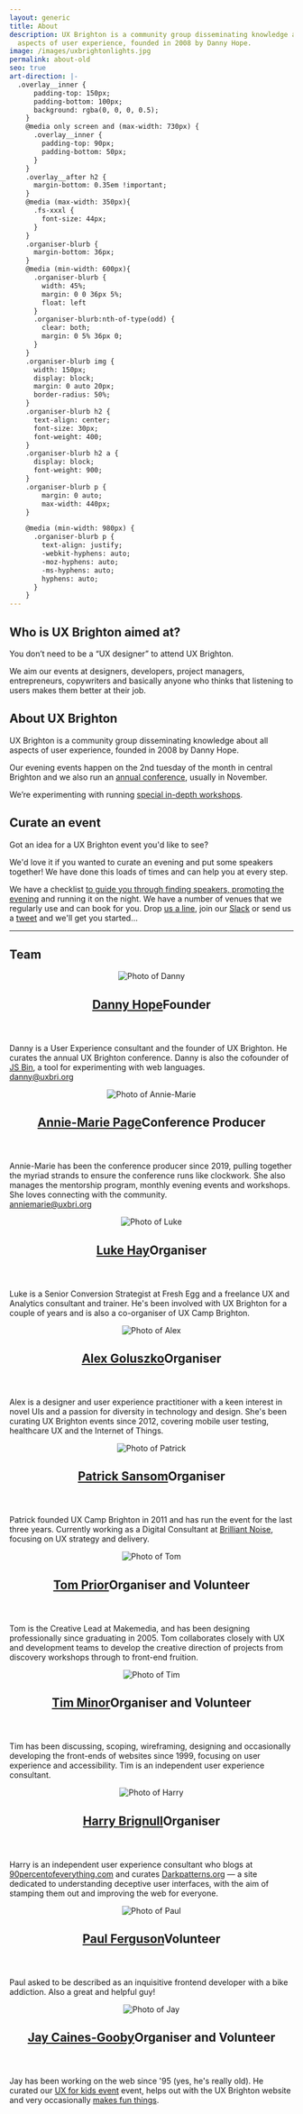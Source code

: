 ```yaml
---
layout: generic
title: About
description: UX Brighton is a community group disseminating knowledge about all
  aspects of user experience, founded in 2008 by Danny Hope.
image: /images/uxbrightonlights.jpg
permalink: about-old
seo: true
art-direction: |-
  .overlay__inner {
      padding-top: 150px;
      padding-bottom: 100px;
      background: rgba(0, 0, 0, 0.5);
    }
    @media only screen and (max-width: 730px) {
      .overlay__inner {
        padding-top: 90px;
        padding-bottom: 50px;
      }
    }
    .overlay__after h2 {
      margin-bottom: 0.35em !important;
    }
    @media (max-width: 350px){
      .fs-xxxl {
        font-size: 44px;
      }
    }
    .organiser-blurb {
      margin-bottom: 36px;
    }
    @media (min-width: 600px){
      .organiser-blurb {
        width: 45%;
        margin: 0 0 36px 5%;
        float: left
      }
      .organiser-blurb:nth-of-type(odd) {
        clear: both;
        margin: 0 5% 36px 0;
      }
    }
    .organiser-blurb img {
      width: 150px;
      display: block;
      margin: 0 auto 20px;
      border-radius: 50%;
    }
    .organiser-blurb h2 {
      text-align: center;
      font-size: 30px;
      font-weight: 400;
    }
    .organiser-blurb h2 a {
      display: block;
      font-weight: 900;
    }
    .organiser-blurb p {
        margin: 0 auto;
        max-width: 440px;
    }

    @media (min-width: 980px) {
      .organiser-blurb p {
        text-align: justify;
        -webkit-hyphens: auto;
        -moz-hyphens: auto;
        -ms-hyphens: auto;
        hyphens: auto;
      }
    }
---
```

<div class="event-detail">
  <div class="row mt0">
    <div class="u2of3-over-m gutter-right left-over-m">
      <h2 class="h1">Who is UX Brighton aimed at?</h2>
      <p class="standfirst">You don’t need to be a “UX designer” to attend UX Brighton.</p>
      <p>We aim our events at designers, developers, project managers, entrepreneurs, copywriters and basically anyone who thinks that listening to users makes them better at their job.</p>
      <h2 class="h1 mt4">About UX Brighton</h2>
      <p class="standfirst">UX Brighton is a community group disseminating knowledge about all aspects of user experience, founded in 2008 by Danny Hope.</p>
      <p>Our evening events happen on the 2nd tuesday of the month in central Brighton and we also run an <a href="/">annual conference</a>, usually in November.</p>
      <p>We’re experimenting with running <a href="/2018/top-tasks-workshop-with-gerry-mcgovern">special in-depth workshops</a>.</p>
    </div>
    <div class="u1of3-over-m gutter-left left-over-m">
      <h2 id="curate">Curate an event</h2>
      <p class="standfirst">Got an idea for a UX Brighton event you'd like to see?</p>
      <p>We'd love it if you wanted to curate an evening and put some speakers together! We have done this loads of times and can help you at every step.</p>
      <p>We have a checklist <a href="https://docs.google.com/document/d/1YOR97eyhMgL8EZswrOtx5nR6ye0JpZoX_-1GfAjLVlE/">to guide you through finding speakers, promoting the evening</a> and running it on the night. We have a number of venues that we regularly use and can book for you. Drop <a href="mailto:anniemarie@uxbri.org">us a line</a>, join our <a href="https://slack.uxbrighton.org.uk">Slack</a> or send us a <a href="https://twitter.com/uxbri">tweet</a> and we'll get you started…</p>
    </div>
  </div>
  <hr class="mv5 clearfix">
  <h2 class="h1">Team</h2>
  <div class="content-main-about clearfix">
    <article class="organiser-blurb" id="danny">
      <header>
        <img alt="Photo of Danny" src="/images/team/danny.jpg">
        <h2><a href="https://twitter.com/yandle">Danny Hope</a>Founder</h2>
      </header>
      <p>Danny is a User Experience consultant and the founder of UX Brighton. He curates the annual UX Brighton conference. Danny is also the cofounder of <a href="http://jsbin.com">JS Bin</a>, a tool for experimenting with web languages. <br><a href="mailto:danny@uxbri.org">danny@uxbri.org</a></p>
    </article>
    <article class="organiser-blurb" id="amp">
      <header>
        <img alt="Photo of Annie-Marie" src="/images/team/annie-marie.jpg">
        <h2><a href="https://www.linkedin.com/in/a-mpage/">Annie-Marie Page</a>Conference Producer</h2>
      </header>
      <p>Annie-Marie has been the conference producer since 2019, pulling together the myriad strands to ensure the conference runs like clockwork. She also manages the mentorship program, monthly evening events and workshops. She loves connecting with the community. <br><a href="mailto:anniemarie@uxbri.org">anniemarie@uxbri.org</a></p>
    </article>
    <article class="organiser-blurb" id="luke">
      <header>
        <img alt="Photo of Luke" src="/images/team/luke.jpg">
        <h2><a href="https://www.twitter.com/hayluke">Luke Hay</a>Organiser</h2>
      </header>
      <p>Luke is a Senior Conversion Strategist at Fresh Egg and a freelance UX and Analytics consultant and trainer. He's been involved with UX Brighton for a couple of years and is also a co-organiser of UX Camp Brighton.</p>
    </article>
    <article class="organiser-blurb" id="alex">
      <header>
        <img alt="Photo of Alex" src="/images/team/alex.jpg">
        <h2><a href="https://www.twitter.com/alexandtheweb">Alex Goluszko</a>Organiser</h2>
      </header>
      <p>Alex is a designer and user experience practitioner with a keen interest in novel UIs and a passion for diversity in technology and design. She's been curating UX Brighton events since 2012, covering mobile user testing, healthcare UX and the Internet of Things.</p>
    </article>
    <article class="organiser-blurb" id="patrick">
      <header>
        <img alt="Photo of Patrick" src="/images/team/patrick.jpg">
        <h2><a href="https://twitter.com/Patrick_Sansom">Patrick Sansom</a>Organiser</h2>
      </header>
      <p>Patrick founded UX Camp Brighton in 2011 and has run the event for the last three years. Currently working as a Digital Consultant at <a href="http://brilliantnoise.com/">Brilliant Noise</a>, focusing on UX strategy and delivery.</p>
    </article>
    <article class="organiser-blurb" id="tom">
      <header>
        <img alt="Photo of Tom" src="/images/team/tom.jpg">
        <h2><a href="https://www.twitter.com/tomprior">Tom Prior</a>Organiser and Volunteer</h2>
      </header>
      <p>Tom is the Creative Lead at Makemedia, and has been designing professionally since graduating in 2005. Tom collaborates closely with UX and development teams to develop the creative direction of projects from discovery workshops through to front-end fruition.</p>
    </article>
    <article class="organiser-blurb" id="tim">
      <header>
        <img alt="Photo of Tim" src="/images/team/tim.jpg">
        <h2><a href="https://www.twitter.com/timminor">Tim Minor</a>Organiser and Volunteer</h2>
      </header>
      <p>Tim has been discussing, scoping, wireframing, designing and occasionally developing the front-ends of websites since 1999, focusing on user experience and accessibility. Tim is an independent user experience consultant.</p>
    </article>
    <article class="organiser-blurb" id="harry">
      <header>
        <img alt="Photo of Harry" src="/images/team/harry.png">
        <h2><a href="https://www.twitter.com/harrybr">Harry Brignull</a>Organiser</h2>
      </header>
      <p>Harry is an independent user experience consultant who blogs at <a href="https://90percentofeverything.com/">90percentofeverything.com</a> and curates <a href="https://www.deceptive.design/">Darkpatterns.org</a> — a site dedicated to understanding deceptive user interfaces, with the aim of stamping them out and improving the web for everyone.</p>
    </article>
    <article class="organiser-blurb" id="paul">
      <header>
        <img alt="Photo of Paul" src="/images/team/paul.jpg">
        <h2><a href="https://www.twitter.com/paullferguson">Paul Ferguson</a>Volunteer</h2>
      </header>
      <p>Paul asked to be described as an inquisitive frontend developer with a bike addiction. Also a great and helpful guy!</p>
    </article>
    <article class="organiser-blurb" id="jay">
      <header>
        <img alt="Photo of Jay" src="/images/team/jay-caines-gooby.jpeg">
        <h2><a href="https://www.twitter.com/jaygooby">Jay Caines-Gooby</a>Organiser and Volunteer</h2>
      </header>
      <p>Jay has been working on the web since '95 (yes, he's really old). He curated our <a href="https://uxbrighton.org.uk/UX-for-kids/">UX for kids event</a> event, helps out with the UX Brighton website and very occasionally <a href="https://vimeo.com/11753010">makes fun things</a>.</p>
    </article>
  </div>
  <!-- content-main-about -->
</div>
